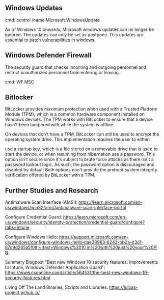 ## Windows Updates

cmd: control /name Microsoft.WindowsUpdate

As of Windows 10 onwards, Microsoft windows updates can no longer be ignored. The updates can only be set as postpone. 
This updates are essential to patch vulnerabilities in windows.

## Windows Defender Firewall

The security guard that checks incoming and outgoing personnel and restrict unauthorized personnel from entering or leaving.

cmd: WF.MSC

## Bitlocker

BitLocker provides maximum protection when used with a Trusted Platform Module (TPM), which is a common hardware component installed on Windows devices. The TPM works with BitLocker to ensure that a device hasn't been tampered with while the system is offline.

On devices that don't have a TPM, BitLocker can still be used to encrypt the operating system drive. This implementation requires the user to either:

use a startup key, which is a file stored on a removable drive that is used to start the device, or when resuming from hibernation
use a password. This option isn't secure since it's subject to brute force attacks as there isn't a password lockout logic. As such, the password option is discouraged and disabled by default
Both options don't provide the preboot system integrity verification offered by BitLocker with a TPM.

## Further Studies and Research
Antimalware Scan Interface (AMSI): https://learn.microsoft.com/en-us/windows/win32/amsi/antimalware-scan-interface-portal

Configure Credential Guard: https://learn.microsoft.com/en-us/windows/security/identity-protection/credential-guard/configure?tabs=intune

Configure Windows Hello: https://support.microsoft.com/en-us/windows/configure-windows-hello-dae28983-8242-bb2a-d3d1-87c9d265a5f0#:~:text=Windows%2010,in%20with%20just%20your%20PIN.

Summary Blogpost "Best new Windows 10 security features: Improvements to Intune, Windows Defender Application Guard": https://www.csoonline.com/article/564531/the-best-new-windows-10-security-features.html

Living Off The Land Binaries, Scripts and Libraries: https://lolbas-project.github.io/
